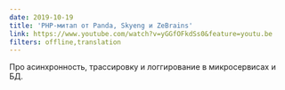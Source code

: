 ```yaml
---
date: 2019-10-19
title: 'PHP-митап от Panda, Skyeng и ZeBrains'
link: https://www.youtube.com/watch?v=yGGfOFkdSs0&feature=youtu.be
filters: offline,translation
---
```


Про асинхронность, трассировку и логгирование в микросервисах и БД.
